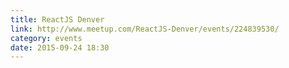 ```yaml
---
title: ReactJS Denver
link: http://www.meetup.com/ReactJS-Denver/events/224839530/
category: events
date: 2015-09-24 18:30
---
```

